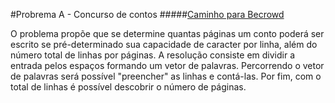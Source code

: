 #Probrema A - Concurso de contos
#####[Caminho para Becrowd](https://www.beecrowd.com.br/judge/en/problems/view/1222)

O problema propõe que se determine quantas páginas um conto poderá ser escrito se pré-determinado sua capacidade de caracter por linha, além do número total de linhas por páginas.
A resolução consiste em dividir a entrada pelos espaços formando um vetor de palavras.
Percorrendo o vetor de palavras será possível "preencher" as linhas e contá-las.
Por fim, com o total de linhas é possível descobrir o número de páginas.

